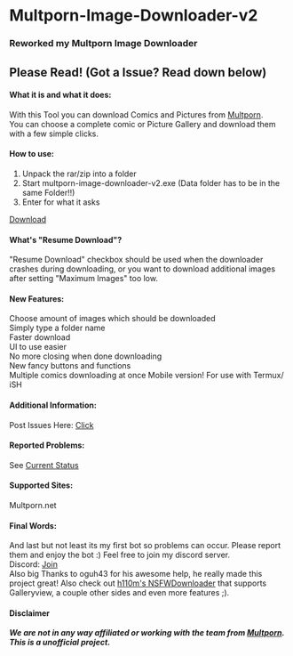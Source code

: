 # Multporn-Image-Downloader-v2  

### Reworked my Multporn Image Downloader  

## Please Read!  (Got a Issue? Read down below)

#### What it is and what it does:
  
With this Tool you can download Comics and Pictures from [Multporn][7].  
You can choose a complete comic or Picture Gallery and download them with a few simple clicks.  
  
#### How to use:
  
1. Unpack the rar/zip into a folder  
2. Start multporn-image-downloader-v2.exe (Data folder has to be in the same Folder!!)
3. Enter for what it asks  
  
[Download][1]  
  
#### What's "Resume Download"?
"Resume Download" checkbox should be used when the downloader crashes during downloading, or you want to download additional images after setting "Maximum Images" too low.

#### New Features:  
  
Choose amount of images which should be downloaded  
Simply type a folder name  
Faster download  
UI to use easier  
No more closing when done downloading  
New fancy buttons and functions  
Multiple comics downloading at once
Mobile version! For use with Termux/ iSH
  
#### Additional Information:
  
Post Issues Here: [Click][4]  
  
#### Reported Problems:  
  
See [Current Status][3]   
  
#### Supported Sites:  
  
Multporn.net
  
  
#### Final Words:  
  
And last but not least its my first bot so problems can occur. Please report them and enjoy the bot :) Feel free to join my discord server.  
Discord: [Join][2]  
Also big Thanks to oguh43 for his awesome help, he really made this project great!
Also check out [h110m's NSFWDownloader](https://github.com/h110m/NSFWDownloader) that supports Galleryview, a couple other sides and even more features ;).
  
#### Disclaimer  
***We are not in any way affiliated or working with the team from [Multporn][7]. This is a unofficial project.***  
  
[1]: https://github.com/Stahlhelm-TV/multporn-image-downloader-v2/releases  
[2]: https://discord.gg/SEqKPDm  
[3]: https://github.com/Stahlhelm-TV/multporn-image-downloader-v2/blob/master/Project%20Status.md   
[4]: https://github.com/Stahlhelm-TV/bug-reports/issues  
[5]: https://github.com/Stahlhelm-TV/multporn-image-downloader-v2/issues/1  
[6]: https://github.com/Stahlhelm-TV/multporn-image-downloader-v2/issues/2  
[7]: https://Multporn.net
[8]: https://github.com/Official-Husko
[9]: https://github.com/oguh43
